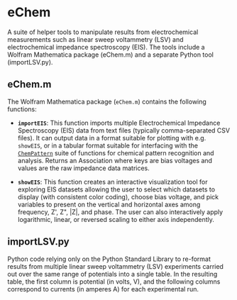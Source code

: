 # eChem

A suite of helper tools to manipulate results from electrochemical measurements such as linear sweep voltammetry (LSV) and electrochemical impedance spectroscopy (EIS). The tools include a Wolfram Mathematica package (eChem.m) and a separate Python tool (importLSV.py). 

## eChem.m
The Wolfram Mathematica package (`eChem.m`) contains the following functions:
* **`importEIS`**: This function imports multiple Electrochemical Impedance Spectroscopy (EIS) data from text files (typically comma-separated CSV files). It can output data in a format suitable for plotting with e.g. `showEIS`, or in a tabular format suitable for interfacing with the [`ChemPattern`](https://github.com/mabonizzoni/ChemPattern) suite of functions for chemical pattern recognition and analysis. Returns an Association where keys are bias voltages and values are the raw impedance data matrices.

* **`showEIS`**: This function creates an interactive visualization tool for exploring EIS datasets allowing the user to select which datasets to display (with consistent color coding), choose bias voltage, and pick variables to present on the vertical and horizontal axes among frequency, Z', Z", |Z|, and phase. The user can also interactively apply logarithmic, linear, or reversed scaling to either axis independently.



## importLSV.py
Python code relying only on the Python Standard Library to re-format results from multiple linear sweep voltammetry (LSV) experiments carried out over the same range of potentials into a single table. In the resulting table, the first column is potential (in volts, V), and the following columns correspond to currents (in amperes A) for each experimental run. 

